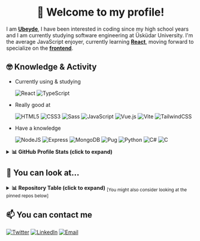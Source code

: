 <!-- # 👋 Welcome to my profile! -->
<h1 align="center">👋 Welcome to my profile!</h1>

<!-- ![banner](./assets/purple-welcome-canvas-banner.png) -->

I am [**Ubeyde**](https://ubeydeozdmr.github.io), I have been interested in coding since my high school years and I am currently studying software engineering at Üsküdar University. I'm the average JavaScript enjoyer, currently learning <ins>**React**</ins>, moving forward to specialize on the <ins>**frontend**</ins>.

 ## 🤓 Knowledge & Activity

 - Currently using & studying

   ![React](https://img.shields.io/badge/react-%2320232a.svg?style=for-the-badge&logo=react&logoColor=%2361DAFB)
   ![TypeScript](https://img.shields.io/badge/typescript-%23007ACC.svg?style=for-the-badge&logo=typescript&logoColor=white)

 - Really good at

   ![HTML5](https://img.shields.io/badge/HTML5-E34F26?style=for-the-badge&logo=html5&logoColor=white)
   ![CSS3](https://img.shields.io/badge/css3-%231572B6.svg?style=for-the-badge&logo=css3&logoColor=white)
   ![Sass](https://img.shields.io/badge/Sass-CC6699?style=for-the-badge&logo=sass&logoColor=white)
   ![JavaScript](https://img.shields.io/badge/javascript-%23323330.svg?style=for-the-badge&logo=javascript&logoColor=%23F7DF1E)
   ![Vue.js](https://img.shields.io/badge/vuejs-%2335495e.svg?style=for-the-badge&logo=vuedotjs&logoColor=%234FC08D)
   ![Vite](https://img.shields.io/badge/vite-%23646CFF.svg?style=for-the-badge&logo=vite&logoColor=white)
   ![TailwindCSS](https://img.shields.io/badge/tailwindcss-%2338B2AC.svg?style=for-the-badge&logo=tailwind-css&logoColor=white)

 - Have a knowledge

   ![NodeJS](https://img.shields.io/badge/Node.js-339933?style=for-the-badge&logo=nodedotjs&logoColor=white)
   ![Express](https://img.shields.io/badge/Express.js-000000?style=for-the-badge&logo=express&logoColor=white)
   ![MongoDB](https://img.shields.io/badge/MongoDB-4EA94B?style=for-the-badge&logo=mongodb&logoColor=white)
   ![Pug](https://img.shields.io/badge/Pug-E3C29B?style=for-the-badge&logo=pug&logoColor=black)
   ![Python](https://img.shields.io/badge/python-3670A0?style=for-the-badge&logo=python&logoColor=ffdd54)
   ![C#](https://img.shields.io/badge/c%23-%23239120.svg?style=for-the-badge&logo=c-sharp&logoColor=white)
   ![C](https://img.shields.io/badge/c-%2300599C.svg?style=for-the-badge&logo=c&logoColor=white)
   
<details> 
  <summary><b>📊 GitHub Profile Stats (click to expand)</b></summary>
  <br/>
  <p align="center">
    <a href="https://github.com/anuraghazra/github-readme-stats">
     <img alt="Ubeyde's Github Stats" src="https://github-readme-stats.vercel.app/api?username=ubeydeozdmr&show_icons=true&count_private=true&theme=algolia" height="192px"/>
    </a>
<br/>
  &nbsp;
	  <img src="https://github-readme-stats.vercel.app/api/top-langs?username=ubeydeozdmr&show_icons=true&locale=en&layout=compact&theme=algolia" alt="Ubeyde's Top Langs" height="192px"/>
  <br/>
  </p>
</details>

<!-- [![Ubeyde's GitHub stats](https://github-readme-stats.vercel.app/api?username=ubeydeozdmr&show_icons=true&theme=github_dark)](https://github.com/anuraghazra/github-readme-stats) -->
<!-- [![Top Langs](https://github-readme-stats.vercel.app/api/top-langs/?username=ubeydeozdmr&layout=compact)](https://github.com/anuraghazra/github-readme-stats) -->

 ## 👀 You can look at...

<details> 
  <summary>
   <b>📊 Repository Table (click to expand)</b>
   <sub>[You might also consider looking at the pinned repos below]</sub>
  </summary>
  <br/>
 <table>
  <thead>
   <tr>
    <th>Project Name</th>
    <th>Repo Name</th>
    <th>Source Code</th>
    <th>Preview</th>
    <th>Details</th>
   </tr>
  </thead>
  <tbody>
   <tr>
    <td><strong>My personal website</strong></td>
    <td><code>ubeydeozdmr.github.io</code></td>
    <td><a href="https://github.com/ubeydeozdmr/ubeydeozdmr.github.io">Source Code</a></td>
    <td><a href="https://ubeydeozdmr.netlify.app">Preview</a></td>
    <td>Ubeyde Emir Özdemir Github Page</td>
   </tr>
   <tr>
    <td><strong>Countrypedia</strong></td>
    <td><code>countrypedia</code></td>
    <td><a href="https://github.com/ubeydeozdmr/countrypedia">Source Code</a></td>
    <td><a href="https://countrypedia.app">Preview</a></td>
    <td>This web application shows you the list of many countries, also you can search for countries, get information such as the flag, coat of arms, population, region of the country you selected.</td>
   </tr>
   <tr>
    <td><strong>Pokedex Bot</strong></td>
    <td><code>pokedex-bot-telegram</code></td>
    <td><a href="https://github.com/ubeydeozdmr/countrypedia">Source Code</a></td>
    <td><a href="https://t.me/rotompokedex_bot">Preview (Telegram)</a></td>
    <td>Pokédex Bot for Telegram can show you the list of all pokémon and give you the picture and description of that pokémon in return for you to enter the ID or name of the pokémon you requested.</td>
   </tr>
   <tr>
    <td><strong>Turkiye API</strong></td>
    <td><code>turkiye-api</code></td>
    <td><a href="https://github.com/ubeydeozdmr/turkiye-api">Source Code</a></td>
    <td><a href="https://turkiyeapi.cyclic.app">Preview</a></td>
    <td>This API allows you to get data about provinces/districts in Turkey/Turkiye. 🇹🇷 - Bu API, Türkiye'deki iller/ilçeler hakkında veri almanızı sağlar. 🇹🇷</td>
   </tr>
   <tr>
    <td><strong>Crema To-Do</strong></td>
    <td><code>vue-todo-app</code></td>
    <td><a href="https://github.com/ubeydeozdmr/vue-todo-app">Source Code</a></td>
    <td><a href="https://crematodo.netlify.app">Preview</a></td>
    <td>A simple to-do app built using Vue.js and tailwindcss.</td>
   </tr>
   <tr>
    <td><strong>Movable Arrow</strong></td>
    <td><code>movable-arrow</code></td>
    <td><a href="https://github.com/ubeydeozdmr/movable-arrow">Source Code</a></td>
    <td><a href="https://github.com/ubeydeozdmr/movable-arrow/releases/tag/v1.1">ZIP file</a></td>
    <td>An application that has an arrow in the middle of the screen and you can move it using the arrow keys.</td>
   </tr>
   <tr>
    <td><strong>Crema Blog</strong></td>
    <td><code>cremablog</code></td>
    <td><a href="https://github.com/ubeydeozdmr/cremablog">Source Code</a></td>
    <td><a href="https://cremablog.cyclic.app">Preview</a></td>
    <td>A blog app created with Node.js, Express, MongoDB, Mongoose etc. (Under development)</td>
   </tr>
  </tbody>
 </table>

</details>

<!--
| Project Name | Repo Name | Source Code | Project Link |
| --- | :---: |:---:| :---:|
| **My personal website** | `ubeydeozdmr.github.io` | [Source Code](https://github.com/ubeydeozdmr/ubeydeozdmr.github.io) | [Project Link](https://ubeydeozdmr.netlify.app)
| **Countrypedia** | `countrypedia` | [Source Code](https://github.com/ubeydeozdmr/countrypedia) | [Project Link](https://countrypedia.app)
| **Pokedex Bot** | `pokedex-bot-telegram` | [Source Code](https://github.com/ubeydeozdmr/PokedexBot) | [Project Link](https://t.me/rotompokedex_bot) |
| **Turkiye API** | `turkiye-api` | [Source Code](https://github.com/ubeydeozdmr/turkiye-api) | [Project Link](https://turkiyeapi.cyclic.app) |
| **Crema To-Do** | `vue-todo-app` | [Source Code](https://github.com/ubeydeozdmr/vue-todo-app) | [Project Link](https://crematodo.netlify.app)
| **Movable Arrow** | `movable-arrow` | [Source Code](https://github.com/ubeydeozdmr/movable-arrow) | [Project Link](https://github.com/ubeydeozdmr/movable-arrow/releases/tag/v1.1) |
| **Crema Blog** | `cremablog` | [Source Code](https://github.com/ubeydeozdmr/cremablog) | [Project Link](https://cremablog.cyclic.app) |
-->

 ## 📫 You can contact me
 
<a href="https://twitter.com/ubeydeozdmr">![Twitter](https://img.shields.io/badge/Twitter-1DA1F2?style=for-the-badge&logo=twitter&logoColor=white)</a>
<a href="https://www.linkedin.com/in/ubeydeozdmr/">![LinkedIn](https://img.shields.io/badge/linkedin-%230077B5.svg?style=for-the-badge&logo=linkedin&logoColor=white)</a>
<a href="mailto:ubeydeozdmr@gmail.com">![Email](https://img.shields.io/badge/Gmail-D14836?style=for-the-badge&logo=gmail&logoColor=white)</a>
<!-- <a href="https://github.com/ubeydeozdmr">![GitHub](https://img.shields.io/badge/github-%23121011.svg?style=for-the-badge&logo=github&logoColor=white)</a> -->

<!--
<a href="https://www.instagram.com/ubeydeozdmr">![Instagram](https://img.shields.io/badge/Instagram-E4405F?style=for-the-badge&logo=instagram&logoColor=white)</a>
<a href="https://www.reddit.com/user/ubeydeozdmr">![Reddit](https://img.shields.io/badge/Reddit-FF4500?style=for-the-badge&logo=reddit&logoColor=white)</a>
<a href="https://t.me/ubeydeozdmr">![Telegram](https://img.shields.io/badge/Telegram-2CA5E0?style=for-the-badge&logo=telegram&logoColor=white)</a>
-->

<!-- <a href="https://linkedin.com/in/ubeydeozdmr">![LinkedIn](https://img.shields.io/badge/linkedin-%230077B5.svg?style=for-the-badge&logo=linkedin&logoColor=white)</a> -->

<!--
<a href="https://twitter.com/ubeydeozdmr"><img align="left" src="./assets/icons/64px/twitter.png" alt="Ubeyde Emir Özdemir | Twitter" /></a>
<a href="https://www.instagram.com/ubeydeozdmr"><img align="left" src="./assets/icons/64px/instagram.png" alt="Ubeyde Emir Özdemir | Instagram" /></a>
<a href="https://www.reddit.com/user/ubeydeozdmr"><img align="left" src="./assets/icons/64px/reddit.png" alt="Ubeyde Emir Özdemir | Reddit" /></a>
<a href="https://t.me/ubeydeozdmr"><img align="left" src="./assets/icons/64px/telegram.png" alt="Ubeyde Emir Özdemir | Telegram" /></a>
<a href="mailto:ubeydeozdmr@gmail.com"><img align="left" src="./assets/icons/64px/gmail.png" alt="Ubeyde Emir Özdemir | Email" /></a>
-->
